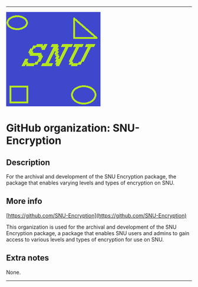 
***

![SNU_blue_and_gold_legacy_icon.png failed to load. The file may be missing or corrupt. Check the file path for errors first.](/AdditionalInfo/1/SNU-Encryption/SNU_blue_and_gold_legacy_icon.png)

# GitHub organization: SNU-Encryption

## Description

For the archival and development of the SNU Encryption package, the package that enables varying levels and types of encryption on SNU.

## More info

[https://github.com/SNU-Encryption](https://github.com/SNU-Encryption)

This organization is used for the archival and development of the SNU Encryption package, a package that enables SNU users and admins to gain access to various levels and types of encryption for use on SNU.

## Extra notes

None.

***
